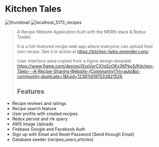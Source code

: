 # Kitchen Tales 

![thumbnail](https://github.com/user-attachments/assets/5649034b-d545-47f9-b679-468c417e6136)
![localhost_5173_recipes](https://github.com/user-attachments/assets/68b8a5f5-12fa-4776-813e-15e8d64e1efd)

> A Recipe Website Application  built with the MERN stack & Redux Toolkit.
>
> It is a full-featured recipe web app where everyone can upload their own recipe. See it in action at https://kitchen-tales.onrender.com/.
>
> User Interface were copied from a figma design template https://www.figma.com/design/i0zsVprCX1qSzOKx3KPkoS/Kitchen-Tales---A-Recipe-Sharing-Website-(Community)?m=auto&is-community-duplicate=1&fuid=1238114197533821526.
>
> ## Features

- Recipe reviews and ratings
- Recipe search feature
- User profile with created recipes
- Redux persist and rtk query
- AWS Image Uploads
- Firebase Google and Facebook Auth
- Sign up with Email and Reset Password (Send through Email)
- Database seeder (recipes,users,articles)
